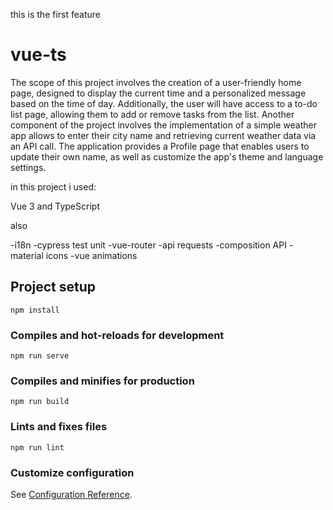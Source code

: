 this is the first feature

# vue-ts

The scope of this project involves the creation of a user-friendly home page, designed to display the current time and a personalized message based on the time of day. Additionally, the user will have access to a to-do list page, allowing them to add or remove tasks from the list. Another component of the project involves the implementation of a simple weather app allows to enter their city name and retrieving current weather data via an API call. The application provides a Profile page that enables users to update their own name, as well as customize the app's theme and language settings.

in this project i used:

Vue 3 and TypeScript

also

-i18n -cypress test unit -vue-router -api requests -composition API -material icons -vue animations

## Project setup

```
npm install
```

### Compiles and hot-reloads for development

```
npm run serve
```

### Compiles and minifies for production

```
npm run build
```

### Lints and fixes files

```
npm run lint
```

### Customize configuration

See [Configuration Reference](https://cli.vuejs.org/config/).
